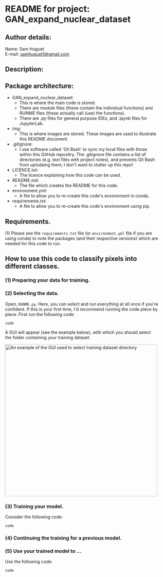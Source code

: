 # README for project: GAN_expand_nuclear_dataset

## Author details: 
Name: Sam Huguet  
E-mail: samhuguet1@gmail.com

## Description: 

## Package architecture:
- GAN_expand_nuclear_dataset:
    * This is where the main code is stored.
    * There are module files (these contain the individual functions) and RUNME files (these actually call (use) the functions).
    * There are .py files for general purpose IDEs, and .ipynb files for JupyterLab.
- img:
    * This is where images are stored. These images are used to illustrate this README document.
- .gitignore:
    * I use software called 'Git Bash' to sync my local files with those within this GitHub repositry. The .gitignore file contains a list of directories (e.g. text files with project notes), and prevents Git Bash from uplodaing them; I don't want to clutter up this repo!
- LICENCE.txt:
    * The licence explaining how this code can be used.
- README.md:
    * The file which creates the README for this code.
- environment.yml:
    * A file to allow you to re-create this code's environment in conda.
- requirements.txt:
    * A file to allow you to re-create this code's environment using pip.

## Requirements. 
(1) Please see the ```requirements.txt``` file (or ```environment.yml``` file if you are using conda) to note the packages (and their respective versions) which are needed for this code to run. 

## How to use this code to classify pixels into different classes. 

### (1) Preparing your data for training. 

### (2) Selecting the data. 

Open, ```RUNME.py```. Here, you can select and run everything at all once if you're confident. If this is your first time, I'd recommend running the code piece by piece. First run the following code: 

```
code
```

A GUI will appear (see the example below), with which you should select the folder containing your training dataset. 

<img src="https://upload.wikimedia.org/wikipedia/commons/thumb/4/46/Question_mark_%28black%29.svg/800px-Question_mark_%28black%29.svg.png" alt="An example of the GUI used to select training dataset directory" width="500"/>

### (3) Training your model.

Consider the following code: 

```
code
```

### (4) Continuing the training for a previous model. 


### (5) Use your trained model to ...

Use the following code: 

```
code
```
